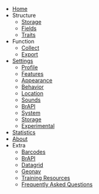 * [Home](/)
* Structure
  * [Storage](storage.md)
  * [Fields](fields.md)
  * [Traits](traits/)
* Function
  * [Collect](collect.md)
  * [Export](export.md)
* [Settings](settings/)
  * [Profile](settings/settings-profile.md)
  * [Features](settings/settings-features.md)
  * [Appearance](settings/settings-appearance.md)
  * [Behavior](settings/settings-behavior.md)
  * [Location](settings/settings-location.md)
  * [Sounds](settings/settings-sounds.md)
  * [BrAPI](settings/settings-brapi.md)
  * [System](settings/settings-system.md)
  * [Storage](settings/settings-storage.md)
  * [Experimental](settings/settings-experimental.md)
* [Statistics](statistics.md)
* [About](about.md)
* Extra
  * [Barcodes](barcodes.md)
  * [BrAPI](brapi.md)
  * [Datagrid](datagrid.md)
  * [Geonav](geonav.md)
  * [Training Resources](training-resources.md)
  * [Frequently Asked Questions](faq.md)
